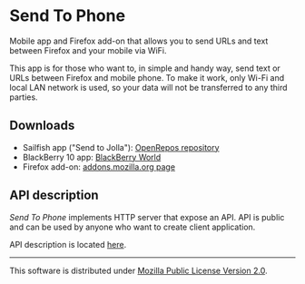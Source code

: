# Send To Phone

Mobile app and Firefox add-on that allows you to send
URLs and text between Firefox and your mobile via WiFi.

This app is for those who want to, in simple and handy way, 
send text or URLs between Firefox and mobile phone. 
To make it work, only Wi-Fi and local LAN network is used, 
so your data will not be transferred to any third parties.

## Downloads

* Sailfish app ("Send to Jolla"): [OpenRepos repository](https://openrepos.net/content/mkiol/send-jolla)
* BlackBerry 10 app: [BlackBerry World](https://appworld.blackberry.com/webstore/content/59953449/?countrycode=PL&lang=en)
* Firefox add-on: [addons.mozilla.org page](https://addons.mozilla.org/firefox/addon/send-to-phone-jolla/)

## API description

*Send To Phone* implements HTTP server that expose an API. 
API is public and can be used by anyone who want to create client application.

API description is located [here](https://github.com/mkiol/SendToJolla/blob/master/API.md).

---------------

This software is distributed under
[Mozilla Public License Version 2.0](https://www.mozilla.org/MPL/2.0/).
